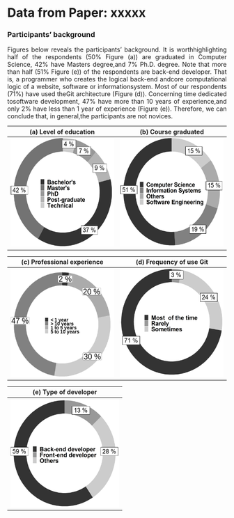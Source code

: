 # Data from Paper: xxxxx 

### Participants’ background

<p align="justify">
Figures below reveals the participants’ background. It is worthhighlighting half of the respondents (50% Figure (a)) are graduated in Computer Science, 42% have Masters degree,and 7% Ph.D. degree. Note that more than half (51% Figure (e)) of the respondents are back-end developer. That is, a programmer who creates the logical back-end andcore computational logic of a website, software or informationsystem. Most of our respondents (71%) have used theGit architecture (Figure (d)). Concerning time dedicated tosoftware development, 47% have more than 10 years of experience,and only 2% have less than 1 year of experience (Figure (e)). Therefore, we can conclude that, in general,the participants are not novices.
</p>




| (a) Level of education  | (b) Course graduated |
| ---          |     ---        |
|  <img src="https://raw.githubusercontent.com/johnatan-si/JSERD2020/master/education.PNG" height="250" width="250">  | <img src="https://raw.githubusercontent.com/johnatan-si/JSERD2020/master/graduated.PNG" height="250" width="250"> |

| (c) Professional experience  | (d) Frequency of use Git  |
| ---          |     ---        |
|  <img src="https://raw.githubusercontent.com/johnatan-si/JSERD2020/master/experiencia.png" height="250" width="250">         |       <img src="https://raw.githubusercontent.com/johnatan-si/JSERD2020/master/git.PNG" height="250" width="250">    |

| (e) Type of developer  | 
| ---          |  
|   <img src="https://raw.githubusercontent.com/johnatan-si/JSERD2020/master/applications.PNG" height="250" width="250"> |   
